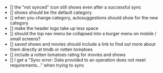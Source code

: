 - [] the "not synced" icon still shows even after a successful sync
- [] shows should be the default category
- [] when you change category, autosuggestions should show for the new category
- [] make the header logo take up less space
- [] should the top nav menu be collapsed into a burger menu on mobile / small screens?
- [] saved shows and movies should include a link to find out more about them directly at tmdb or rotten tomatoes
- [] include a rotten tomatoes rating for movies and shows
- [] I get a "Sync error: Data provided to an operation does not meet requirements..." when trying to sync